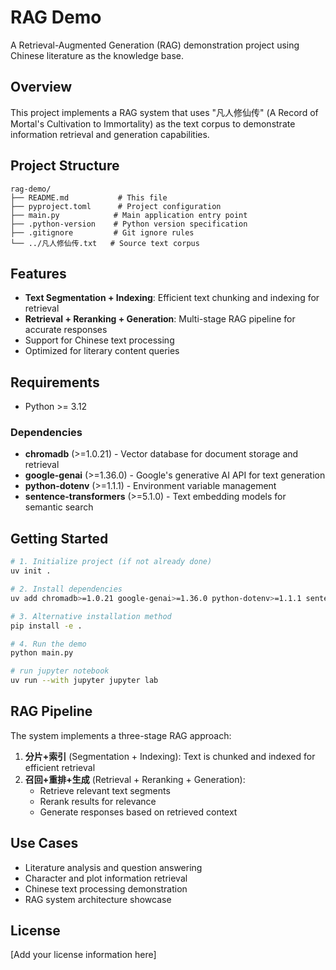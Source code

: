 # RAG Demo

A Retrieval-Augmented Generation (RAG) demonstration project using Chinese literature as the knowledge base.

## Overview

This project implements a RAG system that uses "凡人修仙传" (A Record of Mortal's Cultivation to Immortality) as the text corpus to demonstrate information retrieval and generation capabilities.

## Project Structure

```
rag-demo/
├── README.md           # This file
├── pyproject.toml      # Project configuration
├── main.py            # Main application entry point
├── .python-version    # Python version specification
├── .gitignore         # Git ignore rules
└── ../凡人修仙传.txt   # Source text corpus
```

## Features

- **Text Segmentation + Indexing**: Efficient text chunking and indexing for retrieval
- **Retrieval + Reranking + Generation**: Multi-stage RAG pipeline for accurate responses
- Support for Chinese text processing
- Optimized for literary content queries

## Requirements

- Python >= 3.12

### Dependencies

- **chromadb** (>=1.0.21) - Vector database for document storage and retrieval
- **google-genai** (>=1.36.0) - Google's generative AI API for text generation
- **python-dotenv** (>=1.1.1) - Environment variable management
- **sentence-transformers** (>=5.1.0) - Text embedding models for semantic search

## Getting Started

```bash
# 1. Initialize project (if not already done)
uv init .

# 2. Install dependencies
uv add chromadb>=1.0.21 google-genai>=1.36.0 python-dotenv>=1.1.1 sentence-transformers>=5.1.0

# 3. Alternative installation method
pip install -e .

# 4. Run the demo
python main.py

# run jupyter notebook
uv run --with jupyter jupyter lab

```

## RAG Pipeline

The system implements a three-stage RAG approach:

1. **分片+索引** (Segmentation + Indexing): Text is chunked and indexed for efficient retrieval
2. **召回+重排+生成** (Retrieval + Reranking + Generation): 
   - Retrieve relevant text segments
   - Rerank results for relevance
   - Generate responses based on retrieved context

## Use Cases

- Literature analysis and question answering
- Character and plot information retrieval
- Chinese text processing demonstration
- RAG system architecture showcase

## License

[Add your license information here]